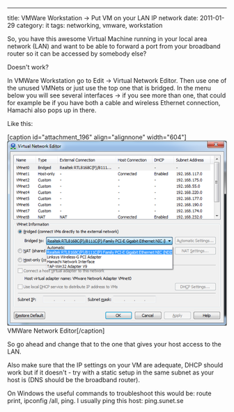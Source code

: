 ---
title: VMWare Workstation -> Put VM on your LAN IP network
date: 2011-01-29
category: it
tags: networking, vmware, workstation

So, you have this awesome Virtual Machine running in your local area network (LAN) and want to be able to forward a port from your broadband router so it can be accessed by somebody else?

Doesn't work?

In VMWare Workstation go to Edit -> Virtual Network Editor. Then use one of the unused VMNets or just use the top one that is bridged. In the menu below you will see several interfaces -> if you see more than one, that could for example be if you have both a cable and wireless Ethernet connection, Hamachi also pops up in there.

Like this:

\[caption id="attachment\_196" align="alignnone" width="604"\][![VMWare Network Editor](images/vmware_vne.png "vmware_vne")](http://www.guldmyr.com/blog/wp-content/uploads/vmware_vne.png) VMWare Network Editor\[/caption\]

So go ahead and change that to the one that gives your host access to the LAN.

Also make sure that the IP settings on your VM are adequate, DHCP should work but if it doesn't - try with a static setup in the same subnet as your host is (DNS should be the broadband router).

On Windows the useful commands to troubleshoot this would be: route print, ipconfig /all, ping. I usually ping this host: ping.sunet.se
